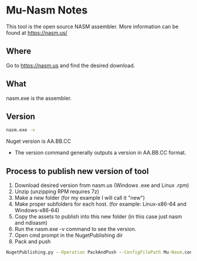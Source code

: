 # Mu-Nasm Notes

This tool is the open source NASM assembler.  More information can be found at https://nasm.us/

## Where

Go to https://nasm.us and find the desired download.

## What

nasm.exe is the assembler.

## Version

``` cmd
nasm.exe -v
```
Nuget version is AA.BB.CC

* The version command generally outputs a version in AA.BB.CC format.  


## Process to publish new version of tool

1. Download desired version from nasm.us (Windows .exe and Linux .rpm)
2. Unzip (unzipping RPM requires 7z)
3. Make a new folder (for my example I will call it "new")
4. Make proper subfolders for each host. (for example: Linux-x86-64 and Windows-x86-64)
5. Copy the assets to publish into this new folder (in this case just nasm and ndisasm)
6. Run the nasm.exe -v command to see the version.
7. Open cmd prompt in the NugetPublishing dir
8. Pack and push
  ```cmd
  NugetPublishing.py --Operation PackAndPush --ConfigFilePath Mu-Nasm.config.json --Version <nuget version here> --InputFolderPath <path to newly created folder here>  --ApiKey <your key here>
  ```

